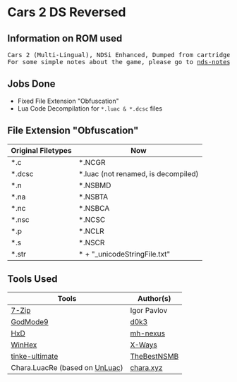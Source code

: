# Cars 2 DS Reversed
## Information on ROM used ##
<pre>
Cars 2 (Multi-Lingual), NDSi Enhanced, Dumped from cartridge using <a href="https://github.com/d0k3/GodMode9/">GodMode9</a>
For some simple notes about the game, please go to <a href="https://github.com/miso-xyz/nds-notes/tree/main/Cars-2-DS">nds-notes - Cars 2 DS</a>.
</pre>

## Jobs Done ##
* Fixed File Extension "Obfuscation"
* Lua Code Decompilation for `*.luac & *.dcsc` files

## File Extension "Obfuscation" ##

Original Filetypes | Now
------------- | -------------
*.c | *.NCGR
*.dcsc | *.luac (not renamed, is decompiled)
*.n | *.NSBMD
*.na | *.NSBTA
*.nc | *.NSBCA
*.nsc | *.NCSC
*.p | *.NCLR
*.s | *.NSCR
*.str | * + "_unicodeStringFile.txt"

## Tools Used ##
Tools | Author(s)
------------- | -------------
<a href="https://www.7-zip.org/">7-Zip | Igor Pavlov</a>
<a href="https://github.com/d0k3/GodMode9/">GodMode9</a> | <a href="https://github.com/d0k3">d0k3</a>
<a href="https://mh-nexus.de/en/hxd/">HxD | <a href="https://mh-nexus.de/en/">mh-nexus</a>
<a href="http://www.winhex.com/winhex/">WinHex</a> | <a href="https://www.x-ways.net/">X-Ways</a>
<a href="https://github.com/TheBestNSMB/tinke-ultimate/releases">tinke-ultimate</a> | <a href="https://github.com/TheBestNSMB/">TheBestNSMB</a>
Chara.LuacRe (based on <a href="https://sourceforge.net/projects/unluac/">UnLuac</a>) | <a href="xahk://chara.xyz/git/repos/chara/Chara.LuacRe">chara.xyz</a>
